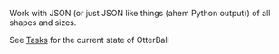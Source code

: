 Work with JSON (or just JSON like things (ahem Python output)) of all shapes and sizes.

See [Tasks](https://github.com/patricknevindwyer/otterball/blob/master/TASKS.md) for the current state of OtterBall